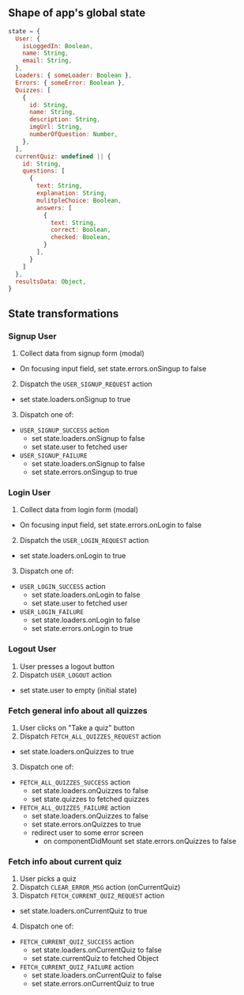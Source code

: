 ## Shape of app's global state

```javascript
state = {
  User: {
    isLoggedIn: Boolean,
    name: String,
    email: String,
  },
  Loaders: { someLoader: Boolean },
  Errors: { someError: Boolean },
  Quizzes: [
    {
      id: String,
      name: String,
      description: String,
      imgUrl: String,
      numberOfQuestion: Number,
    },
  ],
  currentQuiz: undefined || {
    id: String,
    questions: [
      {
        text: String,
        explanation: String,
        mulitpleChoice: Boolean,
        answers: [
          {
            text: String,
            correct: Boolean,
            checked: Boolean,
          }
        ],
      }
    ]
  },
  resultsData: Object,
}
```

## State transformations

### Signup User
1. Collect data from signup form (modal)
  * On focusing input field, set state.errors.onSingup to false
2. Dispatch the `USER_SIGNUP_REQUEST` action
  * set state.loaders.onSignup to true
3. Dispatch one of:
  - `USER_SIGNUP_SUCCESS` action
    * set state.loaders.onSignup to false
    * set state.user to fetched user
  - `USER_SIGNUP_FAILURE`
    * set state.loaders.onSignup to false
    * set state.errors.onSingup to true

### Login User
1. Collect data from login form (modal)
  * On focusing input field, set state.errors.onLogin to false
2. Dispatch the `USER_LOGIN_REQUEST` action
  * set state.loaders.onLogin to true
3. Dispatch one of:
  - `USER_LOGIN_SUCCESS` action
    * set state.loaders.onLogin to false
    * set state.user to fetched user
  - `USER_LOGIN_FAILURE`
    * set state.loaders.onLogin to false
    * set state.errors.onLogin to true

### Logout User
1. User presses a logout button
2. Dispatch `USER_LOGOUT` action
  * set state.user to empty (initial state)

### Fetch general info about all quizzes
1. User clicks on "Take a quiz" button
2. Dispatch `FETCH_ALL_QUIZZES_REQUEST` action
  * set state.loaders.onQuizzes to true
3. Dispatch one of:
  - `FETCH_ALL_QUIZZES_SUCCESS` action
    * set state.loaders.onQuizzes to false
    * set state.quizzes to fetched quizzes
  - `FETCH_ALL_QUIZZES_FAILURE` action
    * set state.loaders.onQuizzes to false
    * set state.errors.onQuizzes to true
    * redirect user to some error screen
      - on componentDidMount set state.errors.onQuizzes to false

### Fetch info about current quiz
1. User picks a quiz
2. Dispatch `CLEAR_ERROR_MSG` action (onCurrentQuiz)
3. Dispatch `FETCH_CURRENT_QUIZ_REQUEST` action
  * set state.loaders.onCurrentQuiz to true
4. Dispatch one of:
  - `FETCH_CURRENT_QUIZ_SUCCESS` action
    * set state.loaders.onCurrentQuiz to false
    * set state.currentQuiz to fetched Object
  - `FETCH_CURRENT_QUIZ_FAILURE` action
    * set state.loaders.onCurrentQuiz to false
    * set state.errors.onCurrentQuiz to true
